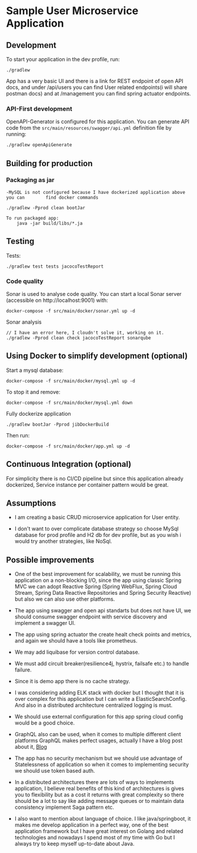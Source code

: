 #  Sample User Microservice Application

## Development

To start your application in the dev profile, run:

    ./gradlew

App has a very basic UI and there is a link for REST endpoint of open API docs, and under /api/users you can find User related endpoints(i will share postman docs) and at /management you can find spring actuator endpoints.

### API-First development

OpenAPI-Generator is configured for this application. You can generate API code from the `src/main/resources/swagger/api.yml` definition file by running:

```bash
./gradlew openApiGenerate
```

## Building for production

### Packaging as jar

    -MySQL is not configured because I have dockerized application above you can 		find docker commands

    ./gradlew -Pprod clean bootJar

    To run packaged app:
		java -jar build/libs/*.ja


## Testing

Tests:

    ./gradlew test tests jacocoTestReport

### Code quality

Sonar is used to analyse code quality. You can start a local Sonar server (accessible on http://localhost:9001) with:

```
docker-compose -f src/main/docker/sonar.yml up -d
```

Sonar analysis

```
// I have an error here, I cloudn't solve it, working on it.
./gradlew -Pprod clean check jacocoTestReport sonarqube
```



## Using Docker to simplify development (optional)

Start a mysql database:

    docker-compose -f src/main/docker/mysql.yml up -d

To stop it and remove:

    docker-compose -f src/main/docker/mysql.yml down

Fully dockerize application

    ./gradlew bootJar -Pprod jibDockerBuild

Then run:

    docker-compose -f src/main/docker/app.yml up -d

## Continuous Integration (optional)

For simplicity there is no CI/CD pipeline but since this application already dockerized, Service instance per container pattern would be great.

## Assumptions

- I am creating a basic CRUD microservice application for User entity.

- I don't want to over complicate database strategy so choose MySql database for prod profile and H2 db for dev profile, but as you wish i would try another strategies, like NoSql.

## Possible improvements

- One of the best improvement for scalability, we must be running this application on a non-blocking I/O, since the app  using classic Spring MVC we can adopt Reactive Spring (Spring WebFlux, Spring Cloud Stream, Spring Data Reactive Repositories and Spring Security Reactive) but also we can also use other platforms.

- The app using swagger and open api standarts but does not have UI, we should consume swagger endpoint with service discovery and implement a swagger UI.

- The app using spring actuator the create healt check points and metrics, and again we should have a tools like prometheus.

- We may add liquibase for version control database.

- We must add circuit breaker(resilience4j, hystrix, failsafe etc.) to handle failure.

- Since it is demo app there is no cache strategy.

- I was considering adding ELK stack with docker but I thought that it is over complex for this application but I can write a ElasticSearchConfig. And also in a distributed architecture centralized logging is must.

- We should use external configuration for this app spring cloud config would be a good choice.

- GraphQL also can be used, when it comes to multiple different client platforms GraphQL makes perfect usages, actually I have a blog post about it, [Blog](https://stuffblog.netlify.app/blog/GraphQlBehindTheScenes/GraphQlBehindTheScenes/)

- The app has no security mechanism but we should use advantage of Statelessness of application so when it comes to implementing security we should use token based auth.

- In a distributed architectures there are lots of ways to implements application, I believe real benefits of this kind of architectures is gives you to flexibility but as a cost it returns with great complexity so there should be a lot to say like adding message queues or to maintain data consistency implement Saga pattern etc.

- I also want to mention about language of choice. I like java/springboot, it makes me develop application in a perfect way, one of the best application framework but I have great interest on Golang and related technologies and nowadays I spend most of my time with Go but I always try to keep myself up-to-date about Java.


